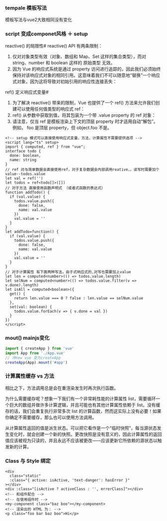### tempale 模板写法
模板写法与vue2大致相同没有变化

### script 变成componet风格 ＋ setup
reactive() 的局限性#
reactive() API 有两条限制：

1. 仅对对象类型有效（对象、数组和 Map、Set 这样的集合类型），而对 string、number 和 boolean 这样的 原始类型 无效。
1. 因为 Vue 的响应式系统是通过 property 访问进行追踪的，因此我们必须始终保持对该响应式对象的相同引用。这意味着我们不可以随意地“替换”一个响应式对象，因为这将导致对初始引用的响应性连接丢失：


ref() 定义响应式变量#
1. 为了解决 reactive() 带来的限制，Vue 也提供了一个 ref() 方法来允许我们创建可以使用任何值类型的响应式 ref：
1. ref() 从参数中获取到值，将其包装为一个带 .value property 的 ref 对象：
1. 请注意，仅当 ref 是模板渲染上下文的顶层 property 时才适用自动“解包”。 例如， foo 是顶层 property，但 object.foo 不是。



```vue
<!-- setup 模式可以直接使用响应式变量，方法，计算属性不需要提供选项 -->
<script lang="ts" setup>
import { computed, ref } from "vue";
interface todo {
  done: boolean,
  name: string
}
// ref 对与简单数据会直接使用ref，对于复杂数据会内部调用reative，，读写时需要加个value--todos.value
let val = ref('')
let todos = ref<todo[]>([])
// 对于方法 直接使用函数声明式 （或者式函数的表达式）
function addTodo() {
  if (val.value) {
    todos.value.push({
      done: false,
      name: val.value
    })
    val.value = ''
  }
}
let addTodo=function() {
  if (val.value) {
    todos.value.push({
      done: false,
      name: val.value
    })
    val.value = ''
  }
}
// 对于计算属性 有下面两种写法，由于式响应式的,对写也需要加上value
let len = computed<number>(() => todos.value.length)
let selNum = computed<number>(() => todos.value.filter(v => v.done).length)
let isAll = computed<boolean>({
  get() {
    return len.value === 0 ? false : len.value == selNum.value
  },
  set(val: boolean) {
    todos.value.forEach(v => { v.done = val })
  }
})
</script>
```

### mout() mainjs变化
```javascript
import { createApp } from 'vue'
import App from './App.vue'
// 冲new vue 变为createApp
createApp(App).mount('#app')

```

### 计算属性缓存 vs 方法
相比之下，方法调用总是会在重渲染发生时再次执行函数。

为什么需要缓存呢？想象一下我们有一个非常耗性能的计算属性 list，需要循环一个巨大的数组并做许多计算逻辑，并且可能也有其他计算属性依赖于 list。没有缓存的话，我们会重复执行非常多次 list 的计算函数，然而这实际上没有必要！如果你确定不需要缓存，那么也可以使用方法调用。

从计算属性返回的值是派生状态。可以把它看作是一个“临时快照”，每当源状态发生变化时，就会创建一个新的快照。更改快照是没有意义的，因此计算属性的返回值应该被视为只读的，并且永远不应该被更改——应该更新它所依赖的源状态以触发新的计算。

### Class 与 Style 绑定
```vue
<div
  class="static"
  :class="{ active: isActive, 'text-danger': hasError }"
></div>
<div :class="[isActive ? activeClass : '', errorClass]"></div>
<!-- 和组件配合 -->
<!-- 在使用组件时 -->
<my-component class="baz boo"></my-component>
<!-- 渲染出的 HTML 为： -->
<p class="foo bar baz boo">Hi</p>
```